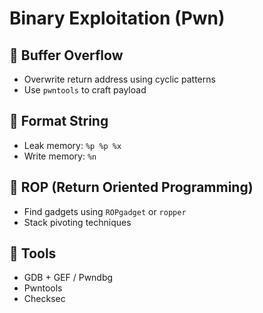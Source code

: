 # Binary Exploitation (Pwn)

## 🧵 Buffer Overflow
- Overwrite return address using cyclic patterns
- Use `pwntools` to craft payload

## 📍 Format String
- Leak memory: `%p %p %x`
- Write memory: `%n`

## 🔄 ROP (Return Oriented Programming)
- Find gadgets using `ROPgadget` or `ropper`
- Stack pivoting techniques

## 📂 Tools
- GDB + GEF / Pwndbg
- Pwntools
- Checksec
